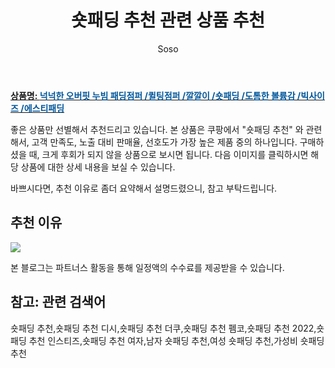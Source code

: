 ﻿---
layout: post
title:  "숏패딩 추천 관련 상품 추천"
author: Soso
categories: [ 디저털/가전 ]
tags: [숏패딩 추천,숏패딩 추천 디시,숏패딩 추천 더쿠,숏패딩 추천 펨코,숏패딩 추천 2022,숏패딩 추천 인스티즈,숏패딩 추천 여자,남자 숏패딩 추천,여성 숏패딩 추천,가성비 숏패딩 추천]
image: https://ads-partners.coupang.com/image1/5CFMoj_Oxre_jiGF5FseZw2m8z1zGIRiT52IO8TDwDB_cDctyOnL2eAF2pOXuqM4cChaWyJkLfEjhBBUIMsZHZmgN0Xwd87DzMXTgnWCwvH8kvbl9pgQyj7gqBBSx51TTF6ZhEmOjR2PwrJ1YAjNoYy_yU6AmiumNqJC3qdAci1a1uBvTQ_IoiXPfovk8OXUjWk66y6gbcryL3J4xowsJitdVFcXeAspY4PC5sutxi5XkYsx9azlYtr7VkZ8wT3h9TLLSnN978hOOTiSkkJEyv5-p_L50E94pSoqpwH4Mw== 
description: "쿠팡에서 숏패딩 추천 관련 상품으로 가장 고객 선호도가 높은 제품 중 하나입니다."
---

<a href="https://link.coupang.com/re/AFFSDP?lptag=AF5673682&pageKey=6976519692&itemId=17029922361&vendorItemId=84206241704&traceid=V0-153-52692d019a16112d&requestid=20231116173810497315314907&token=31850C%7CMIXED"><b>상품명: <font color='#01579B'>넉넉한 오버핏 누빔 패딩점퍼 /퀼팅점퍼 /깔깔이 /숏패딩 /도톰한 볼륨감 /빅사이즈 /에스티패딩</font></b></a>

좋은 상품만 선별해서 추천드리고 있습니다.
본 상품은 쿠팡에서 "숏패딩 추천" 와 관련해서, 고객 만족도, 노출 대비 판매율, 선호도가 가장 높은 제품 중의 하나입니다.
구매하셨을 때, 크게 후회가 되지 않을 상품으로 보시면 됩니다. 
다음 이미지를 클릭하시면 해당 상품에 대한 상세 내용을 보실 수 있습니다.

바쁘시다면, 추천 이유로 좀더 요약해서 설명드렸으니, 참고 부탁드립니다.

## 추천 이유 

<a href="https://link.coupang.com/re/AFFSDP?lptag=AF5673682&pageKey=6976519692&itemId=17029922361&vendorItemId=84206241704&traceid=V0-153-52692d019a16112d&requestid=20231116173810497315314907&token=31850C%7CMIXED"><img src="https://thumbnail8.coupangcdn.com/thumbnails/remote/q89/image/vendor_inventory/b119/98c6a3fc816b4741e1ed0adfae426bee28715b954cd8ecd3a4565626790c.jpg"></a> 

본 블로그는 파트너스 활동을 통해 일정액의 수수료를 제공받을 수 있습니다.

## 참고: 관련 검색어    
숏패딩 추천,숏패딩 추천 디시,숏패딩 추천 더쿠,숏패딩 추천 펨코,숏패딩 추천 2022,숏패딩 추천 인스티즈,숏패딩 추천 여자,남자 숏패딩 추천,여성 숏패딩 추천,가성비 숏패딩 추천